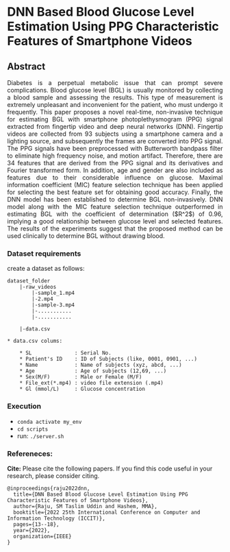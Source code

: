 # DNN Based Blood Glucose Level Estimation Using PPG Characteristic Features of Smartphone Videos
## Abstract
<div align="justify">
Diabetes is a perpetual metabolic issue that can prompt severe complications. Blood glucose level (BGL) is usually monitored by collecting a blood sample and assessing the results. This type of measurement is extremely unpleasant and inconvenient for the patient, who must undergo it frequently. This paper proposes a novel real-time, non-invasive technique for estimating BGL with smartphone photoplethysmogram (PPG) signal extracted from fingertip video and deep neural networks (DNN). Fingertip videos are collected from 93 subjects using a smartphone camera and a lighting source, and subsequently the frames are converted into PPG signal. The PPG signals have been preprocessed with Butterworth bandpass filter to eliminate high frequency noise, and motion artifact. Therefore, there are 34 features that are derived from the PPG signal and its derivatives and Fourier transformed form. In addition, age and gender are also included as features due to their considerable influence on glucose. Maximal information coefficient (MIC) feature selection technique has been applied for selecting the best feature set for obtaining good accuracy. Finally, the DNN model has been established to determine BGL non-invasively. DNN model along with the MIC feature selection technique outperformed in estimating BGL with the coefficient of determination ($R^2$) of 0.96, implying a good relationship between glucose level and selected features. The results of the experiments suggest that the proposed method can be used clinically to determine BGL without drawing blood.
</div>


### Dataset requirements

create a dataset as follows:
 
```
dataset_folder
    |-raw_videos
        |-sample_1.mp4
        |-2.mp4
        |-sample-3.mp4
        |-...........
        |-...........

    |-data.csv

```

```
* data.csv colums:

    * SL              : Serial No.
    * Patient's ID    : ID of Subjects (like, 0001, 0901, ...)
    * Name            : Name of subjects (xyz, abcd, ...)
    * Age             : Age of subjects (12,69, ...)
    * Sex(M/F)        : Male or Female (M/F)
    * File_ext(*.mp4) : video file extension (.mp4)
    * Gl (mmol/L)     : Glucose concentration
```

### Execution
- ```conda activate my_env```
- ```cd scripts```
- run: ```./server.sh```

### Refereneces:

**Cite:** Please cite the following papers. If you find this code useful in your research, please consider citing.
```
@inproceedings{raju2022dnn,
  title={DNN Based Blood Glucose Level Estimation Using PPG Characteristic Features of Smartphone Videos},
  author={Raju, SM Taslim Uddin and Hashem, MMA},
  booktitle={2022 25th International Conference on Computer and Information Technology (ICCIT)},
  pages={13--18},
  year={2022},
  organization={IEEE}
}
```
